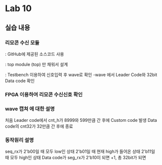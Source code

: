 # Lab 10

## 실습 내용

### **리모콘 수신 모듈**



: GitHub에 제공된 소스코드 사용

: top module (top) 만 채워서 설계

: Testbench 이용하여 신호입력 후 wave로 확인
-wave 에서 Leader Code와 32bit Data code 확인

###  **FPGA 이용하여 리모콘 수신신호 확인**

### **wave 캡쳐 에 대한 설명**

처음 Leader code에서 cnt_h가 8999와 599만큼 간 후에 Custom code 발생
Data code의 cnt32가 32만큼 간 후에 종료 

### **동작원리 설명**
seq_rx가 2'b00일 때 모두 low인 상태
				2'b01일 때 현재 high가 들어온 상태
				2'b11일 때 모두 high인 상태
Data code가 seg_rx가 2'b10이 되면 +1, 총 32bit가 되면 
<!--stackedit_data:
eyJoaXN0b3J5IjpbMTE0MTk4MTU4OSwtMTU5NzY2NTI3OCw1ND
M4NTEyMCwxMjY4MzU1NDc0LDE3MjUxODAyMDksLTMxNDEyMTQ0
NywtMTkwNDc4MDIzMV19
-->